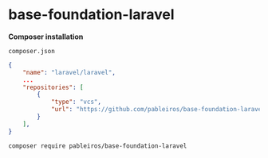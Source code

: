 # base-foundation-laravel

**Composer installation**

`composer.json`

```json
{
    "name": "laravel/laravel",
    ...
    "repositories": [
        {
            "type": "vcs",
            "url": "https://github.com/pableiros/base-foundation-laravel"
        }
    ],
}
```

```bash
composer require pableiros/base-foundation-laravel
```